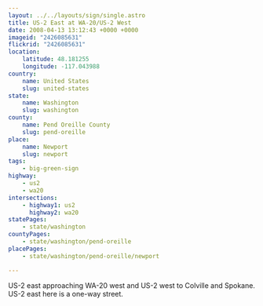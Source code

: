 ```yaml
---
layout: ../../layouts/sign/single.astro
title: US-2 East at WA-20/US-2 West
date: 2008-04-13 13:12:43 +0000 +0000
imageid: "2426085631"
flickrid: "2426085631"
location:
    latitude: 48.181255
    longitude: -117.043988
country:
    name: United States
    slug: united-states
state:
    name: Washington
    slug: washington
county:
    name: Pend Oreille County
    slug: pend-oreille
place:
    name: Newport
    slug: newport
tags:
    - big-green-sign
highway:
    - us2
    - wa20
intersections:
    - highway1: us2
      highway2: wa20
statePages:
    - state/washington
countyPages:
    - state/washington/pend-oreille
placePages:
    - state/washington/pend-oreille/newport

---
```

US-2 east approaching WA-20 west and US-2 west to Colville and Spokane.  US-2 east here is a one-way street.